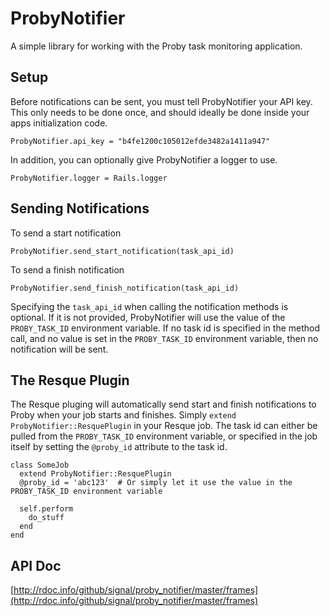 # ProbyNotifier
A simple library for working with the Proby task monitoring application.


Setup
-----
Before notifications can be sent, you must tell ProbyNotifier your API key.  This only needs to be done once,
and should ideally be done inside your apps initialization code.

    ProbyNotifier.api_key = "b4fe1200c105012efde3482a1411a947"

In addition, you can optionally give ProbyNotifier a logger to use.

    ProbyNotifier.logger = Rails.logger


Sending Notifications
---------------------
To send a start notification

    ProbyNotifier.send_start_notification(task_api_id)

To send a finish notification

    ProbyNotifier.send_finish_notification(task_api_id)

Specifying the `task_api_id` when calling the notification methods is optional.  If it is not provided,
ProbyNotifier will use the value of the `PROBY_TASK_ID` environment variable.  If no task id is specified
in the method call, and no value is set in the `PROBY_TASK_ID` environment variable, then no notification
will be sent.


The Resque Plugin
-----------------
The Resque pluging will automatically send start and finish notifications to Proby when your job
starts and finishes.  Simply `extend ProbyNotifier::ResquePlugin` in your Resque job.  The task id
can either be pulled from the `PROBY_TASK_ID` environment variable, or specified in the job itself
by setting the `@proby_id` attribute to the task id.

    class SomeJob
      extend ProbyNotifier::ResquePlugin
      @proby_id = 'abc123'  # Or simply let it use the value in the PROBY_TASK_ID environment variable

      self.perform
        do_stuff
      end
    end


API Doc
-------
[http://rdoc.info/github/signal/proby_notifier/master/frames](http://rdoc.info/github/signal/proby_notifier/master/frames)

